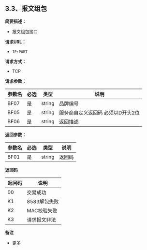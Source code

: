 ## 3.3、报文组包

**简要描述：** 

- 报文组包接口

**请求URL：** 

- `IP:PORT`

**请求方式：**

- TCP

**请求参数：** 

| **参数名** | **必选** | **类型** | **说明**                          |
| ---------- | ------------ | -------- | --------------------------------- |
| BF07       | 是           | string   | 品牌编号                          |
| BF05       | 是           | string   | 服务商自定义返回码 必须以D开头2位 |
| BF06       | 是           | string   | 返回描述                          |

**返回参数：** 

| **参数名** | **必选** | **类型** | **说明** |
| ---------- | ------------ | -------- | -------- |
| BF01       | 是           | string   | 返回码   |

**返回码** 

| **返回码** | **说明**     |
| -------------- | ------------ |
| 00             | 交易成功     |
| K1             | 8583解包失败 |
| K2             | MAC校验失败  |
| K3             | 请求报文非法 |

**备注** 

- 更多